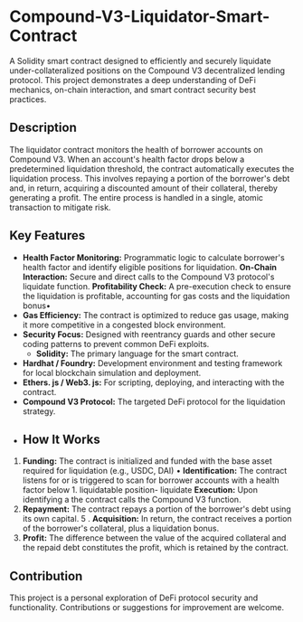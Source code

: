# Compound-V3-Liquidator-Smart-Contract
A Solidity smart contract designed to efficiently and securely liquidate under-collateralized positions on the Compound V3 decentralized lending protocol. This project demonstrates a deep understanding of DeFi mechanics, on-chain interaction, and smart contract security best practices.

## Description
The liquidator contract monitors the health of borrower accounts on Compound
V3. When an account's health factor drops below a predetermined liquidation threshold, the contract automatically executes the liquidation process. This involves repaying a portion of the
borrower's debt and, in return, acquiring a discounted amount of their collateral, thereby generating a profit. The entire process is handled in a single, atomic transaction to mitigate risk.

## Key Features
* **Health Factor Monitoring:** Programmatic logic to calculate borrower's health factor
and identify
eligible positions for liquidation.
**On-Chain Interaction:** Secure
and
direct calls to the Compound
V3
protocol's liquidate function.
**Profitability Check:** A pre-execution check to ensure the liquidation is profitable, accounting for gas costs and the liquidation bonus•
* **Gas Efficiency:** The contract is
optimized to reduce gas usage, making it more competitive in a congested block environment.
* **Security Focus:** Designed with reentrancy guards and other secure coding patterns to prevent common DeFi exploits.
  * **Solidity:** The primary language for the smart contract.
* **Hardhat / Foundry:** Development environment and testing framework for local blockchain simulation and deployment.
* **Ethers. js / Web3. js:** For scripting, deploying, and interacting with the contract.
* **Compound V3 Protocol:** The targeted DeFi protocol for the liquidation strategy.
* ## How It Works
1. **Funding:** The contract is initialized and funded with the base asset required for liquidation (e.g., USDC,
DAI) •
**Identification:** The contract listens for or is triggered to scan for
borrower accounts with a health factor below 1.
liquidatable position- liquidate
**Execution:** Upon identifying a
the contract
calls the Compound V3 function.
4. **Repayment:** The contract repays a portion of the borrower's debt using its own capital.
5 . **Acquisition:** In return, the
contract
receives a portion of the
borrower's collateral, plus a liquidation bonus.
6. **Profit:** The difference between
the value of the acquired collateral and the repaid debt constitutes the profit, which is retained by the contract.
 ## Contribution
This project is a personal exploration of DeFi protocol security and functionality. Contributions or suggestions for improvement are welcome.
